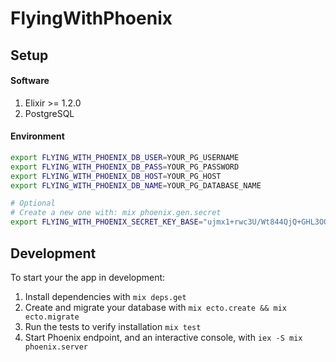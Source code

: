 # FlyingWithPhoenix

## Setup

#### Software

1. Elixir >= 1.2.0
2. PostgreSQL

#### Environment

```bash
export FLYING_WITH_PHOENIX_DB_USER=YOUR_PG_USERNAME
export FLYING_WITH_PHOENIX_DB_PASS=YOUR_PG_PASSWORD
export FLYING_WITH_PHOENIX_DB_HOST=YOUR_PG_HOST
export FLYING_WITH_PHOENIX_DB_NAME=YOUR_PG_DATABASE_NAME

# Optional
# Create a new one with: mix phoenix.gen.secret
export FLYING_WITH_PHOENIX_SECRET_KEY_BASE="ujmx1+rwc3U/Wt844QjQ+GHL3OOa+/u8+Og/WDpabJaIiGsEY1gnlhw6eF7ma+Xw"
```

## Development

To start your the app in development:

  1. Install dependencies with `mix deps.get`
  2. Create and migrate your database with `mix ecto.create && mix ecto.migrate`
  3. Run the tests to verify installation `mix test`
  4. Start Phoenix endpoint, and an interactive console, with `iex -S mix phoenix.server`
